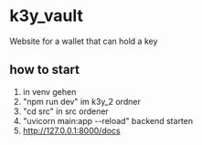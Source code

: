 # k3y_vault
Website for a wallet that can hold a key
## how to start
1. in venv gehen
2. "npm run dev" im k3y_2 ordner
3. "cd src" in src ordener
4. "uvicorn main:app --reload" backend starten
5. http://127.0.0.1:8000/docs 

